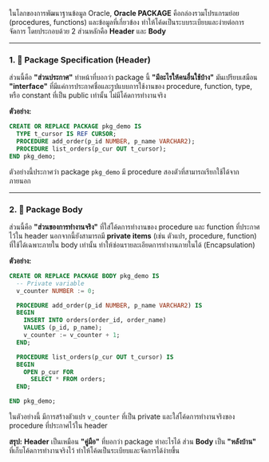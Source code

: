 ในโลกของการพัฒนาฐานข้อมูล Oracle, **Oracle PACKAGE** คือกล่องรวมโปรแกรมย่อย (procedures, functions) และข้อมูลที่เกี่ยวข้อง ทำให้โค้ดเป็นระบบระเบียบและง่ายต่อการจัดการ โดยประกอบด้วย 2 ส่วนหลักคือ **Header** และ **Body**

-----

### 1\. 📃 Package Specification (Header)

ส่วนนี้คือ **"ส่วนประกาศ"** ทำหน้าที่บอกว่า package นี้ **"มีอะไรให้คนอื่นใช้บ้าง"** มันเปรียบเสมือน **"interface"** ที่มีแค่การประกาศชื่อและรูปแบบการใช้งานของ procedure, function, type, หรือ constant ที่เป็น public เท่านั้น ไม่มีโค้ดการทำงานจริง

**ตัวอย่าง:**

```sql
CREATE OR REPLACE PACKAGE pkg_demo IS
  TYPE t_cursor IS REF CURSOR;
  PROCEDURE add_order(p_id NUMBER, p_name VARCHAR2);
  PROCEDURE list_orders(p_cur OUT t_cursor);
END pkg_demo;
```

ตัวอย่างนี้ประกาศว่า package `pkg_demo` มี procedure สองตัวที่สามารถเรียกใช้ได้จากภายนอก

-----

### 2\. 📝 Package Body

ส่วนนี้คือ **"ส่วนของการทำงานจริง"** ที่ใส่โค้ดการทำงานของ procedure และ function ที่ประกาศไว้ใน header นอกจากนี้ยังสามารถมี **private items** (เช่น ตัวแปร, procedure, function) ที่ใช้ได้เฉพาะภายใน body เท่านั้น ทำให้ซ่อนรายละเอียดการทำงานภายในได้ (Encapsulation)

**ตัวอย่าง:**

```sql
CREATE OR REPLACE PACKAGE BODY pkg_demo IS
  -- Private variable
  v_counter NUMBER := 0;

  PROCEDURE add_order(p_id NUMBER, p_name VARCHAR2) IS
  BEGIN
    INSERT INTO orders(order_id, order_name)
    VALUES (p_id, p_name);
    v_counter := v_counter + 1;
  END;

  PROCEDURE list_orders(p_cur OUT t_cursor) IS
  BEGIN
    OPEN p_cur FOR
      SELECT * FROM orders;
  END;

END pkg_demo;
```

ในตัวอย่างนี้ มีการสร้างตัวแปร `v_counter` ที่เป็น private และใส่โค้ดการทำงานจริงของ procedure ที่ประกาศไว้ใน header

**สรุป:** **Header** เป็นเหมือน **"คู่มือ"** ที่บอกว่า package ทำอะไรได้ ส่วน **Body** เป็น **"หลังบ้าน"** ที่เก็บโค้ดการทำงานจริงไว้ ทำให้โค้ดเป็นระเบียบและจัดการได้ง่ายขึ้น
